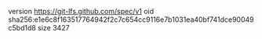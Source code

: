 version https://git-lfs.github.com/spec/v1
oid sha256:e1e6c8f163517764942f2c7c654cc9116e7b1031ea40bf741dce90049c5bd1d8
size 3427
